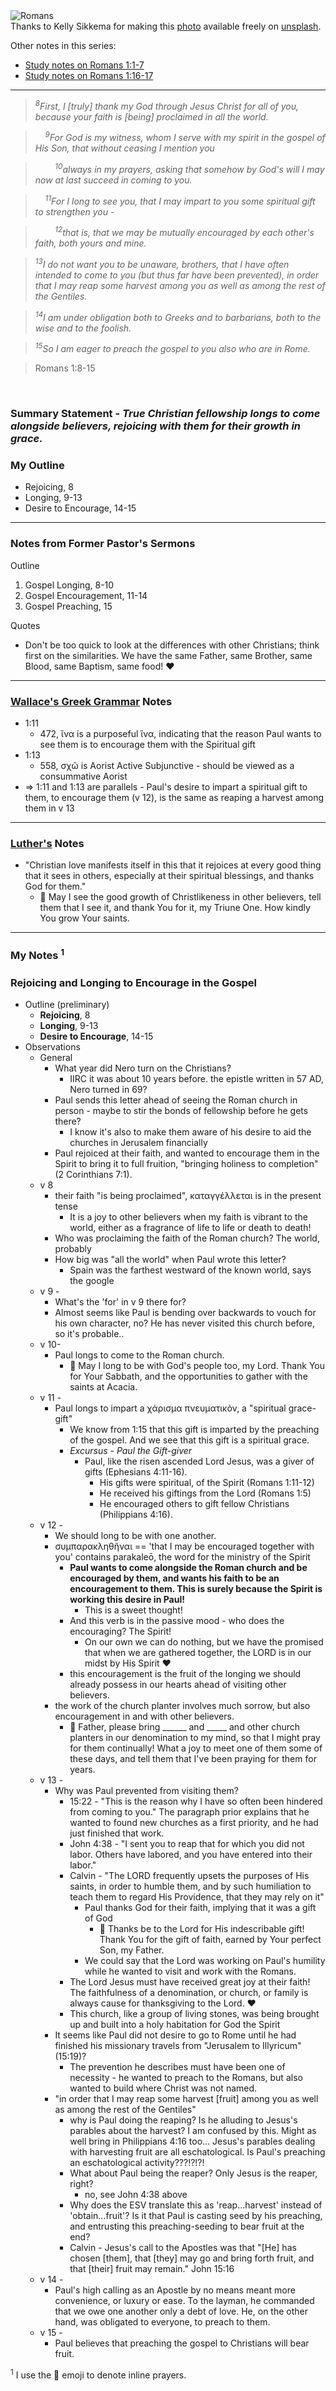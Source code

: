 <div className="postImageContainer"><img src="/blogpost/romans.jpg" className="wideNonMovingPostimage" alt="Romans" title="Romans" /></div>

<div className="captionText">Thanks to Kelly Sikkema for making this <a href="https://unsplash.com/photos/black-and-white-book-page-GPoh17DxqdM" target="_blank">photo</a> available freely on <a href="https://www.unsplash.com" target="_blank">unsplash</a>.</div>

Other notes in this series:
- [Study notes on Romans 1:1-7](/blog/37/notes-on-romans-1-1-7)
- [Study notes on Romans 1:16-17](/blog/41/notes-on-romans-1-16-17)

---

>_<sup>8</sup>First, I  [truly] thank my God through Jesus Christ for all of you, because your faith is [being] proclaimed in all the world._

>_&nbsp;&nbsp;&nbsp;&nbsp;<sup>9</sup>For God is my witness, whom I serve with my spirit in the gospel of His Son, that without ceasing I mention you_

>_&nbsp;&nbsp;&nbsp;&nbsp;&nbsp;&nbsp;&nbsp;&nbsp;<sup>10</sup>always in my prayers, asking that somehow by God's will I may now at last succeed in coming to you._

>_&nbsp;&nbsp;&nbsp;&nbsp;<sup>11</sup>For I long to see you, that I may impart to you some spiritual gift to strengthen you -_

>_&nbsp;&nbsp;&nbsp;&nbsp;&nbsp;&nbsp;&nbsp;&nbsp;<sup>12</sup>that is, that we may be mutually encouraged by each other's faith, both yours and mine._

>_<sup>13</sup>I do not want you to be unaware, brothers, that I have often intended to come to you (but thus far have been prevented), in order that I may reap some harvest among you as well as among the rest of the Gentiles._

>_<sup>14</sup>I am under obligation both to Greeks and to barbarians, both to the wise and to the foolish._

>_<sup>15</sup>So I am eager to preach the gospel to you also who are in Rome._

>Romans 1:8-15


<br />

### Summary Statement - _True Christian fellowship longs to come alongside believers, rejoicing with them for their growth in grace._

### My Outline

- Rejoicing, 8
- Longing, 9-13
- Desire to Encourage, 14-15


---
### Notes from Former Pastor's Sermons

Outline
1. Gospel Longing, 8-10
2. Gospel Encouragement, 11-14
3. Gospel Preaching, 15

Quotes
- Don't be too quick to look at the differences with other Christians; think first on the similarities. We have the same Father, same Brother, same Blood, same Baptism, same food! ❤️

---
### [Wallace's Greek Grammar](https://www.wtsbooks.com/products/greek-grammar-beyond-the-basics-daniel-wallace-9780310218951) Notes

- 1:11
	- 472, ἵνα is a purposeful ἵνα, indicating that the reason Paul wants to see them is to encourage them with the Spiritual gift
- 1:13 
	- 558, σχῶ is Aorist Active Subjunctive - should be viewed as a consummative Aorist
- => 1:11 and 1:13 are parallels - Paul's desire to impart a spiritual gift to them, to encourage them (v 12), is the same as reaping a harvest among them in v 13

---
### [Luther's](https://www.abebooks.com/servlet/BookDetailsPL?bi=22618466235&searchurl=isbn%3D0825431190%26sortby%3D17&cm_sp=snippet-_-srp1-_-image1) Notes

- "Christian love manifests itself in this that it rejoices at every good thing that it sees in others, especially at their spiritual blessings, and thanks God for them."
	- 🤲 May I see the good growth of Christlikeness in other believers, tell them that I see it, and thank You for it, my Triune One. How kindly You grow Your saints.

---
### My Notes <sup>1</sup>

### Rejoicing and Longing to Encourage in the Gospel
- Outline (preliminary)
	- **Rejoicing**, 8
	- **Longing**, 9-13
	- **Desire to Encourage**, 14-15
- Observations
	- General 
		- What year did Nero turn on the Christians?
			- IIRC it was about 10 years before. the epistle written in 57 AD, Nero turned in 69?
		- Paul sends this letter ahead of seeing the Roman church in person - maybe to stir the bonds of fellowship before he gets there?
			- I know it's also to make them aware of his desire to aid the churches in Jerusalem financially
		- Paul rejoiced at their faith, and wanted to encourage them in the Spirit to bring it to full fruition, "bringing holiness to completion" (2 Corinthians 7:1).
	- v 8
		- their faith "is being proclaimed", καταγγέλλεται is in the present tense
			- It is a joy to other believers when my faith is vibrant to the world, either as a fragrance of life to life or death to death!
		- Who was proclaiming the faith of the Roman church? The world, probably
		- How big was "all the world" when Paul wrote this letter?
			- Spain was the farthest westward of the known world, says the google
	- v 9 - 
		- What's the 'for' in v 9 there for?
		- Almost seems like Paul is bending over backwards to vouch for his own character, no? He has never visited this church before, so it's probable..
	- v 10- 
		- Paul longs to come to the Roman church. 
			- 🤲 May I long to be with God's people too, my Lord. Thank You for Your Sabbath, and the opportunities to gather with the saints at Acacia.
	- v 11 - 
		- Paul longs to impart a χάρισμα πνευματικὸν, a "spiritual grace-gift"
			- We know from 1:15 that this gift is imparted by the preaching of the gospel. And we see that this gift is a spiritual grace.
			- _Excursus - Paul the Gift-giver_
				- Paul, like the risen ascended Lord Jesus, was a giver of gifts (Ephesians 4:11-16).
					- His gifts were spiritual, of the Spirit (Romans 1:11-12)
					- He received his giftings from the Lord (Romans 1:5)
					- He encouraged others to gift fellow Christians (Philippians 4:16).
	- v 12 - 
		- We should long to be with one another.
		- συμπαρακληθῆναι == 'that I may be encouraged together with you' contains parakaleō, the word for the ministry of the Spirit
			- **Paul wants to come alongside the Roman church and be encouraged by them, and wants his faith to be an encouragement to them. This is surely because the Spirit is working this desire in Paul!**
				- This is a sweet thought!
			- And this verb is in the passive mood - who does the encouraging? The Spirit!
				- On our own we can do nothing, but we have the promised that when we are gathered together, the LORD is in our midst by His Spirit ❤️
			- this encouragement is the fruit of the longing we should already possess in our hearts ahead of visiting other believers.
		- the work of the church planter involves much sorrow, but also encouragement in and with other believers.
			- 🤲 Father, please bring ______ and _____ and other church planters in our denomination to my mind, so that I might pray for them continually! What a joy to meet one of them some of these days, and tell them that I've been praying for them for years.
	- v 13 - 
		- Why was Paul prevented from visiting them?
			- 15:22 - "This is the reason why I have so often been hindered from coming to you." The paragraph prior explains that he wanted to found new churches as a first priority, and he had just finished that work.
			- John 4:38 - "I sent you to reap that for which you did not labor. Others have labored, and you have entered into their labor." 
			- Calvin - "The LORD frequently upsets the purposes of His saints, in order to humble them, and by such humiliation to teach them to regard His Providence, that they may rely on it"
				- Paul thanks God for their faith, implying that it was a gift of God
					- 🤲 Thanks be to the Lord for His indescribable gift! Thank You for the gift of faith, earned by Your perfect Son, my Father.
				- We could say that the Lord was working on Paul's humility while he wanted to visit and work with the Romans.
			- The Lord Jesus must have received great joy at their faith! The faithfulness of a denomination, or church, or family is always cause for thanksgiving to the Lord. ❤️ 
			- This church, like a group of living stones, was being brought up and built into a holy habitation for God the Spirit
		- It seems like Paul did not desire to go to Rome until he had finished his missionary travels from "Jerusalem to Illyricum" (15:19)?
			- The prevention he describes must have been one of necessity - he wanted to preach to the Romans, but also wanted to build where Christ was not named.
		- "in order that I may reap some harvest [fruit] among you as well as among the rest of the Gentiles"
			- why is Paul doing the reaping? Is he alluding to Jesus's parables about the harvest? I am confused by this. Might as well bring in Philippians 4:16 too... Jesus's parables dealing with harvesting fruit are all eschatological. Is Paul's preaching an eschatological activity???!?!?! 
			- What about Paul being the reaper? Only Jesus is the reaper, right?
				- no, see John 4:38 above
			- Why does the ESV translate this as 'reap...harvest' instead of 'obtain...fruit'? Is it that Paul is casting seed by his preaching, and entrusting this preaching-seeding to bear fruit at the end?
			- Calvin - Jesus's call to the Apostles was that "[He] has chosen [them], that [they] may go and bring forth fruit, and that [their] fruit may remain." John 15:16
	- v 14 - 
		- Paul's high calling as an Apostle by no means meant more convenience, or luxury or ease. To the layman, he commanded that we owe one another only a debt of love. He, on the other hand, was obligated to everyone, to preach to them.
	- v 15 - 
		- Paul believes that preaching the gospel to Christians will bear fruit.

<sup>1</sup> I use the 🤲 emoji to denote inline prayers.
